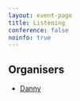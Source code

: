 ```yaml
---
layout: event-page
title: Listening
conference: false
noinfo: true
---
```


## Organisers

- <a href="http://uxbrighton.org.uk/about/#danny">Danny</a>